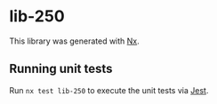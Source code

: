 # lib-250

This library was generated with [Nx](https://nx.dev).

## Running unit tests

Run `nx test lib-250` to execute the unit tests via [Jest](https://jestjs.io).

